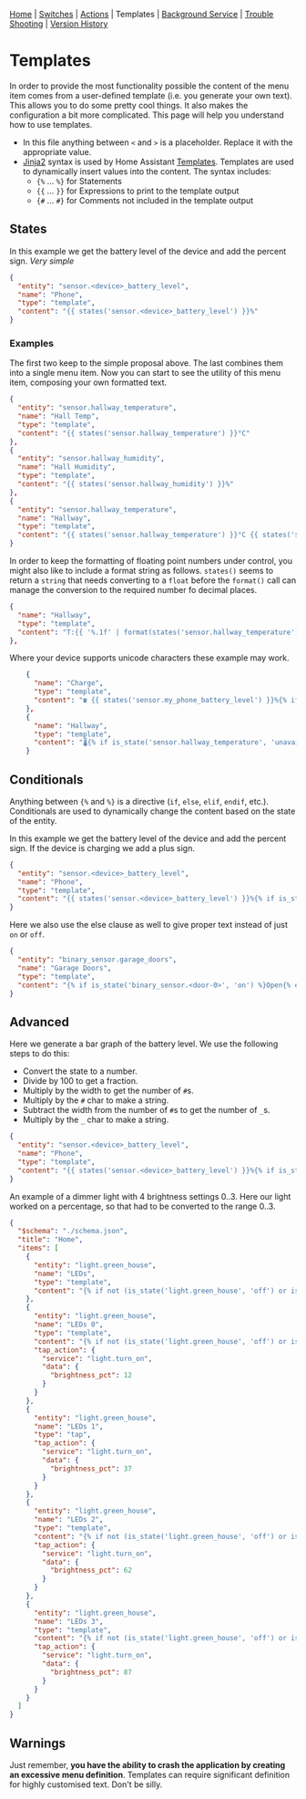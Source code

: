 [Home](../README.md) | [Switches](Switches.md) | [Actions](Actions.md) | Templates | [Background Service](../BackgroundService.md) | [Trouble Shooting](../TroubleShooting.md) | [Version History](../HISTORY.md)

# Templates

In order to provide the most functionality possible the content of the menu item comes from a user-defined template (i.e. you generate your own text). This allows you to do some pretty cool things. It also makes the configuration a bit more complicated. This page will help you understand how to use templates.

- In this file anything between `<` and `>` is a placeholder. Replace it with the appropriate value.
- [Jinja2](https://palletsprojects.com/p/jinja/) syntax is used by Home Assistant [Templates](https://www.home-assistant.io/docs/configuration/templating/). Templates are used to dynamically insert values into the content. The syntax includes:
  - `{%` ... `%}` for Statements
  - `{{` ... `}}` for Expressions to print to the template output
  - `{#` ... `#}` for Comments not included in the template output

## States

In this example we get the battery level of the device and add the percent sign. *Very simple*

```json
{
  "entity": "sensor.<device>_battery_level",
  "name": "Phone",
  "type": "template",
  "content": "{{ states('sensor.<device>_battery_level') }}%"
}
```

### Examples

The first two keep to the simple proposal above. The last combines them into a single menu item. Now you can start to see the utility of this menu item, composing your own formatted text.

```json
{
  "entity": "sensor.hallway_temperature",
  "name": "Hall Temp",
  "type": "template",
  "content": "{{ states('sensor.hallway_temperature') }}°C"
},
{
  "entity": "sensor.hallway_humidity",
  "name": "Hall Humidity",
  "type": "template",
  "content": "{{ states('sensor.hallway_humidity') }}%"
},
{
  "entity": "sensor.hallway_temperature",
  "name": "Hallway",
  "type": "template",
  "content": "{{ states('sensor.hallway_temperature') }}°C {{ states('sensor.hallway_humidity') }}%"
}
```

In order to keep the formatting of floating point numbers under control, you might also like to include a format string as follows. `states()` seems to return a `string` that needs converting to a `float` before the `format()` call can manage the conversion to the required number fo decimal places.

```json
{
  "name": "Hallway",
  "type": "template",
  "content": "T:{{ '%.1f' | format(states('sensor.hallway_temperature') | float) }}°C, H:{{ '%.1f' | format(states('sensor.hallway_humidity') | float) }}%"
},
```

Where your device supports unicode characters these example may work.

```json
    {
      "name": "Charge",
      "type": "template",
      "content": "☎ {{ states('sensor.my_phone_battery_level') }}%{% if is_state('binary_sensor.my_phone_is_charging', 'on') %}⚡{% endif %}, ⏳ {{ '%.0f'|format(states('sensor.my_watch_battery_level') | float) }}%{% if is_state('binary_binary_sensor.my_watch_battery_is_charging', 'on') %}⚡{% endif %}"
    },
    {
      "name": "Hallway",
      "type": "template",
      "content": "🌡{% if is_state('sensor.hallway_temperature', 'unavailable') %}-{% else %}{{ '%.1f'|format(states('sensor.hallway_temperature')|float) }}°C{% if is_state_attr('climate.hallway', 'hvac_action', 'heating') or is_state_attr('climate.hallway', 'hvac_action', 'preheating') -%}🔥{%- endif %}{% endif %}, 💧{% if is_state('sensor.hallway_humidity', 'unavailable') %}-{% else %}{{ '%.1f'|format(states('sensor.hallway_humidity')|float) }}%{% endif %}"
    }
```

## Conditionals

Anything between `{%` and `%}` is a directive (`if`, `else`, `elif`, `endif`, etc.). Conditionals are used to dynamically change the content based on the state of the entity.

In this example we get the battery level of the device and add the percent sign. If the device is charging we add a plus sign.

```json
{
  "entity": "sensor.<device>_battery_level",
  "name": "Phone",
  "type": "template",
  "content": "{{ states('sensor.<device>_battery_level') }}%{% if is_state('binary_sensor.<device>_is_charging', 'on') %}+{% endif %}"
}
```

Here we also use the else clause as well to give proper text instead of just `on` or `off`.

```json
{
  "entity": "binary_sensor.garage_doors",
  "name": "Garage Doors",
  "type": "template",
  "content": "{% if is_state('binary_sensor.<door-0>', 'on') %}Open{% else %}Closed{% endif %} {% if is_state('binary_sensor.<door-1>', 'on') %}Open{% else %}Closed{% endif %}"
}
```

## Advanced

Here we generate a bar graph of the battery level. We use the following steps to do this:

- Convert the state to a number.
- Divide by 100 to get a fraction.
- Multiply by the width to get the number of `#`s.
- Multiply by the `#` char to make a string.
- Subtract the width from the number of `#`s to get the number of `_`s.
- Multiply by the `_` char to make a string.

```json
{
  "entity": "sensor.<device>_battery_level",
  "name": "Phone",
  "type": "template",
  "content": "{{ states('sensor.<device>_battery_level') }}%{% if is_state('binary_sensor.<device>_is_charging', 'on') %}+{% endif %} {{ '#' * (((states('sensor.<device>_battery_level') | int) / 100 * <width>) | int) }}{{ '_' * (<width> - (((states('sensor.<device>_battery_level') | int) / 100 * <width>) | int)) }}"
}
```

An example of a dimmer light with 4 brightness settings 0..3. Here our light worked on a percentage, so that had to be converted to the range 0..3.

```json
{
  "$schema": "./schema.json",
  "title": "Home",
  "items": [
    {
      "entity": "light.green_house",
      "name": "LEDs",
      "type": "template",
      "content": "{% if not (is_state('light.green_house', 'off') or is_state('light.green_house', 'unavailable')) %}{{ (((state_attr('light.green_house', 'brightness') | float) / 255 * 100) | round(0)) | int }}%{% else %}Off{% endif %}"
    },
    {
      "entity": "light.green_house",
      "name": "LEDs 0",
      "type": "template",
      "content": "{% if not (is_state('light.green_house', 'off') or is_state('light.green_house', 'unavailable')) %}{{ (((state_attr('light.green_house', 'brightness') | float) / 255 * 100) | round(0)) | int }}%{% else %}Off{% endif %}",
      "tap_action": {
        "service": "light.turn_on",
        "data": {
          "brightness_pct": 12
        }
      }
    },
    {
      "entity": "light.green_house",
      "name": "LEDs 1",
      "type": "tap",
      "tap_action": {
        "service": "light.turn_on",
        "data": {
          "brightness_pct": 37
        }
      }
    },
    {
      "entity": "light.green_house",
      "name": "LEDs 2",
      "type": "template",
      "content": "{% if not (is_state('light.green_house', 'off') or is_state('light.green_house', 'unavailable')) %}{{ (((state_attr('light.green_house', 'brightness') | float) / 255 * 100) | round(0)) | int }}%{% else %}Off{% endif %}",
      "tap_action": {
        "service": "light.turn_on",
        "data": {
          "brightness_pct": 62
        }
      }
    },
    {
      "entity": "light.green_house",
      "name": "LEDs 3",
      "type": "template",
      "content": "{% if not (is_state('light.green_house', 'off') or is_state('light.green_house', 'unavailable')) %}{{ (((state_attr('light.green_house', 'brightness') | float) / 255 * 100) | round(0))| int }}%{% else %}Off{% endif %}",
      "tap_action": {
        "service": "light.turn_on",
        "data": {
          "brightness_pct": 87
        }
      }
    }
  ]
}
```

## Warnings

Just remember, **you have the ability to crash the application by creating an excessive menu definition**. Templates can require significant definition for highly customised text. Don't be silly.
